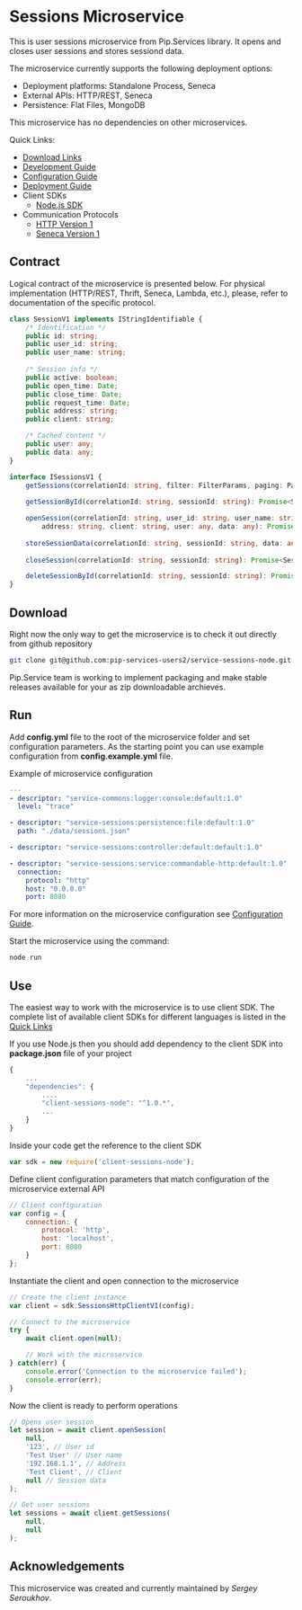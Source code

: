 # Sessions Microservice

This is user sessions microservice from Pip.Services library. 
It opens and closes user sessions and stores sessiond data. 

The microservice currently supports the following deployment options:
* Deployment platforms: Standalone Process, Seneca
* External APIs: HTTP/REST, Seneca
* Persistence: Flat Files, MongoDB

This microservice has no dependencies on other microservices.

<a name="links"></a> Quick Links:

* [Download Links](doc/Downloads.md)
* [Development Guide](doc/Development.md)
* [Configuration Guide](doc/Configuration.md)
* [Deployment Guide](doc/Deployment.md)
* Client SDKs
  - [Node.js SDK](https://github.com/pip-services-users2/client-settings-nodex)
* Communication Protocols
  - [HTTP Version 1](doc/HttpProtocolV1.md)
  - [Seneca Version 1](doc/SenecaProtocolV1.md)

##  Contract

Logical contract of the microservice is presented below. For physical implementation (HTTP/REST, Thrift, Seneca, Lambda, etc.),
please, refer to documentation of the specific protocol.

```typescript
class SessionV1 implements IStringIdentifiable {
    /* Identification */
    public id: string;
    public user_id: string;
    public user_name: string;
    
    /* Session info */
    public active: boolean;
    public open_time: Date;
    public close_time: Date;
    public request_time: Date;
    public address: string;
    public client: string;

    /* Cached content */
    public user: any;
    public data: any;
}

interface ISessionsV1 {
    getSessions(correlationId: string, filter: FilterParams, paging: PagingParams): Promise<DataPage<SessionV1>>;
    
    getSessionById(correlationId: string, sessionId: string): Promise<SessionV1>;

    openSession(correlationId: string, user_id: string, user_name: string,
        address: string, client: string, user: any, data: any): Promise<SessionV1>;
    
    storeSessionData(correlationId: string, sessionId: string, data: any): Promise<SessionV1>;
    
    closeSession(correlationId: string, sessionId: string): Promise<SessionV1>;

    deleteSessionById(correlationId: string, sessionId: string): Promise<SessionV1>;
}
```

## Download

Right now the only way to get the microservice is to check it out directly from github repository
```bash
git clone git@github.com:pip-services-users2/service-sessions-node.git
```

Pip.Service team is working to implement packaging and make stable releases available for your 
as zip downloadable archieves.

## Run

Add **config.yml** file to the root of the microservice folder and set configuration parameters.
As the starting point you can use example configuration from **config.example.yml** file. 

Example of microservice configuration
```yaml
---
- descriptor: "service-commons:logger:console:default:1.0"
  level: "trace"

- descriptor: "service-sessions:persistence:file:default:1.0"
  path: "./data/sessions.json"

- descriptor: "service-sessions:controller:default:default:1.0"

- descriptor: "service-sessions:service:commandable-http:default:1.0"
  connection:
    protocol: "http"
    host: "0.0.0.0"
    port: 8080
```
 
For more information on the microservice configuration see [Configuration Guide](Configuration.md).

Start the microservice using the command:
```bash
node run
```

## Use

The easiest way to work with the microservice is to use client SDK. 
The complete list of available client SDKs for different languages is listed in the [Quick Links](#links)

If you use Node.js then you should add dependency to the client SDK into **package.json** file of your project
```javascript
{
    ...
    "dependencies": {
        ....
        "client-sessions-node": "^1.0.*",
        ...
    }
}
```

Inside your code get the reference to the client SDK
```javascript
var sdk = new require('client-sessions-node');
```

Define client configuration parameters that match configuration of the microservice external API
```javascript
// Client configuration
var config = {
    connection: {
        protocol: 'http',
        host: 'localhost', 
        port: 8080
    }
};
```

Instantiate the client and open connection to the microservice
```javascript
// Create the client instance
var client = sdk.SessionsHttpClientV1(config);

// Connect to the microservice
try {
    await client.open(null);

    // Work with the microservice
} catch(err) {
    console.error('Connection to the microservice failed');
    console.error(err);
}

```

Now the client is ready to perform operations
```javascript
// Opens user session
let session = await client.openSession(
    null,
    '123', // User id
    'Test User' // User name
    '192.168.1.1', // Address
    'Test Client', // Client
    null // Session data
);

```

```javascript
// Get user sessions
let sessions = await client.getSessions(
    null,
    null
);
```    

## Acknowledgements

This microservice was created and currently maintained by *Sergey Seroukhov*.

